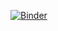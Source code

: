 [![Binder](https://mybinder.org/badge_logo.svg)](https://mybinder.org/v2/gh/anasahmad2233488/wqd7009app/HEAD?urlpath=%2Fvoila%2Frender%2Findex.ipynb)
